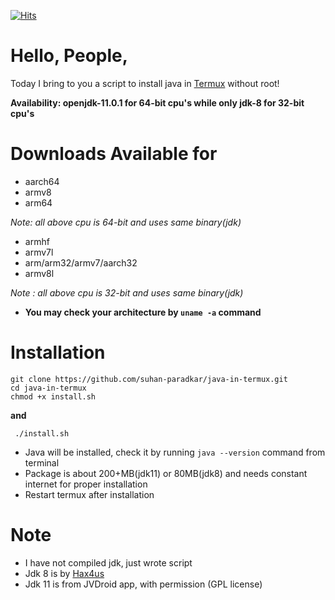 [![Hits](https://hits.seeyoufarm.com/api/count/incr/badge.svg?url=https%3A%2F%2Fgithub.com%2Fsuhan-paradkar%2Fjava-in-termux&count_bg=%2367CB1B&title_bg=%23555555&icon=&icon_color=%23E7E7E7&title=hits&edge_flat=true)](https://hits.seeyoufarm.com)

# Hello, People,
Today I bring to you a script to install java in [Termux](https://termux.com) without root!

**Availability: openjdk-11.0.1 for 64-bit cpu's while only jdk-8 for 32-bit cpu's**

# Downloads Available for

- aarch64
- armv8
- arm64

_Note: all above cpu is 64-bit and uses same binary(jdk)_

- armhf
- armv7l
- arm/arm32/armv7/aarch32
- armv8l

_Note : all above cpu is 32-bit and uses same binary(jdk)_

- **You may check your architecture by `uname -a` command**

# Installation
```
git clone https://github.com/suhan-paradkar/java-in-termux.git
cd java-in-termux
chmod +x install.sh
```
**and**

```
 ./install.sh
```
- Java will be installed, check it by running `java --version` command from terminal
- Package is about 200+MB(jdk11) or 80MB(jdk8) and needs constant internet for proper installation
- Restart termux after installation


# Note
- I have not compiled jdk, just wrote script
- Jdk 8 is by [Hax4us](https://github.com/Hax4us/java)
- Jdk 11 is from JVDroid app, with permission (GPL license)
